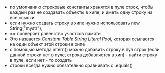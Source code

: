   - по умолчанию строковые константы хранятся в пуле строк, чтобы каждый раз не создавать объекты в хипе, и иметь одну строку на все ссылки
  - если нужно создать строку в хипе нужно использовать new String("mystr");
  - == проверяет равенство участков памяти
  - Это назвается *Constant Table String Literal Pool*, которая ссылается на один объект этой строки в хипе
  - с помощью метода intern() можно добавить строку в пул строк (если данной строки нет в пуле, строка добавляется в хип) - найти строку в пуле, если нет - то создать
  - строки всегда нужно обязательно сравнивать с .equals() 
